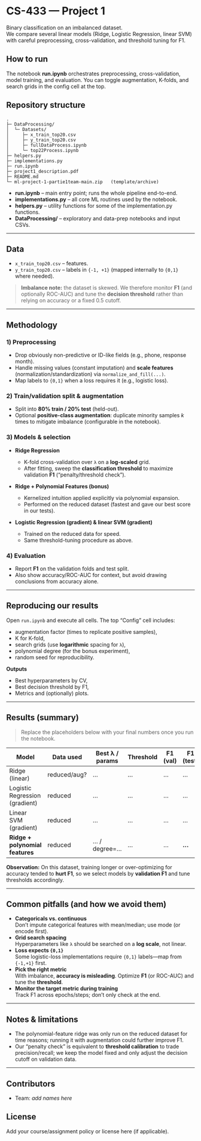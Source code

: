 # CS-433 — Project 1

Binary classification on an imbalanced dataset.  
We compare several linear models (Ridge, Logistic Regression, linear SVM) with careful preprocessing, cross-validation, and threshold tuning for F1.

## How to run ##
The notebook **run.ipynb** orchestrates preprocessing, cross-validation, model training, and evaluation. You can toggle augmentation, K-folds, and search grids in the config cell at the top.

## Repository structure

```
.
├─ DataProcessing/
│  └─ Datasets/
│     ├─ x_train_top20.csv
│     ├─ y_train_top20.csv
│     ├─ fullDataProcess.ipynb
│     └─ top22Process.ipynb
├─ helpers.py
├─ implementations.py
├─ run.ipynb
├─ project1_description.pdf
├─ README.md
└─ ml-project-1-partie1team-main.zip   (template/archive)
```

- **run.ipynb** – main entry point; runs the whole pipeline end-to-end.  
- **implementations.py** – all core ML routines used by the notebook.  
- **helpers.py** – utility functions for some of the implementation.py functions.  
- **DataProcessing/** – exploratory and data-prep notebooks and input CSVs.

---

## Data

- `x_train_top20.csv` – features.  
- `y_train_top20.csv` – labels in `{-1, +1}` (mapped internally to `{0,1}` where needed).

> **Imbalance note:** the dataset is skewed. We therefore monitor **F1** (and optionally ROC-AUC) and tune the **decision threshold** rather than relying on accuracy or a fixed 0.5 cutoff.

---

## Methodology

### 1) Preprocessing
- Drop obviously non-predictive or ID-like fields (e.g., phone, response month).
- Handle missing values (constant imputation) and **scale features** (normalization/standardization) via `normalize_and_fill(...)`.
- Map labels to `{0,1}` when a loss requires it (e.g., logistic loss).

### 2) Train/validation split & augmentation
- Split into **80% train / 20% test** (held-out).
- Optional **positive-class augmentation**: duplicate minority samples *k* times to mitigate imbalance (configurable in the notebook).

### 3) Models & selection
- **Ridge Regression**  
  - K-fold cross-validation over `λ` on a **log-scaled** grid.  
  - After fitting, sweep the **classification threshold** to maximize validation **F1** (“penalty/threshold check”).

- **Ridge + Polynomial Features (bonus)**  
  - Kernelized intuition applied explicitly via polynomial expansion.  
  - Performed on the reduced dataset (fastest and gave our best score in our tests).

- **Logistic Regression (gradient) & linear SVM (gradient)**  
  - Trained on the reduced data for speed.  
  - Same threshold-tuning procedure as above.

### 4) Evaluation
- Report **F1** on the validation folds and test split.  
- Also show accuracy/ROC-AUC for context, but avoid drawing conclusions from accuracy alone.

---

## Reproducing our results

Open `run.ipynb` and execute all cells. The top “Config” cell includes:
- augmentation factor (times to replicate positive samples),
- K for K-fold,
- search grids (use **logarithmic** spacing for `λ`),
- polynomial degree (for the bonus experiment),
- random seed for reproducibility.

**Outputs**
- Best hyperparameters by CV,
- Best decision threshold by F1,
- Metrics and (optionally) plots.

---

## Results (summary)

> Replace the placeholders below with your final numbers once you run the notebook.

| Model                              | Data used     | Best λ / params | Threshold | F1 (val) | F1 (test) |
|-----------------------------------|---------------|-----------------|-----------|----------|-----------|
| Ridge (linear)                    | reduced/aug?  | …               | …         | …        | …         |
| Logistic Regression (gradient)    | reduced       | …               | …         | …        | …         |
| Linear SVM (gradient)             | reduced       | …               | …         | …        | …         |
| **Ridge + polynomial features**   | reduced       | … / degree=…    | …         | …        | **…**     |

**Observation:** On this dataset, training longer or over-optimizing for accuracy tended to **hurt F1**, so we select models by **validation F1** and tune thresholds accordingly.

---

## Common pitfalls (and how we avoid them)

- **Categoricals vs. continuous**  
  Don’t impute categorical features with mean/median; use mode (or encode first).  
- **Grid search spacing**  
  Hyperparameters like `λ` should be searched on a **log scale**, not linear.  
- **Loss expects `{0,1}`**  
  Some logistic-loss implementations require `{0,1}` labels—map from `{-1,+1}` first.  
- **Pick the right metric**  
  With imbalance, **accuracy is misleading**. Optimize **F1** (or ROC-AUC) and tune the **threshold**.  
- **Monitor the target metric during training**  
  Track F1 across epochs/steps; don’t only check at the end.

---

## Notes & limitations
- The polynomial-feature ridge was only run on the reduced dataset for time reasons; running it with augmentation could further improve F1.
- Our “penalty check” is equivalent to **threshold calibration** to trade precision/recall; we keep the model fixed and only adjust the decision cutoff on validation data.

---

## Contributors
- Team: *add names here*

## License
Add your course/assignment policy or license here (if applicable).

